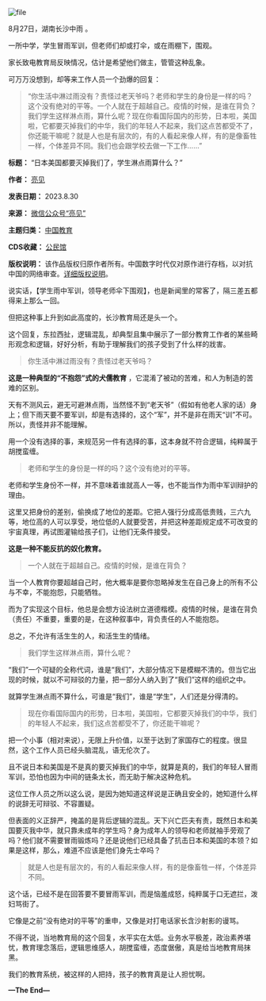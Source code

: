 ![file](https://chinadigitaltimes.net/chinese/files/2023/08/image-1693391927654.png)


8月27日，湖南长沙中雨 。


一所中学，学生冒雨军训，但老师们却或打伞，或在雨棚下，围观。


家长致电教育局反映情况，估计是希望他们做主，管管这种乱象。


可万万没想到，却等来工作人员一个劲爆的回复：



> 
> “你生活中淋过雨没有？责怪过老天爷吗？老师和学生的身份是一样的吗？这个没有绝对的平等。一个人就在于超越自己。疫情的时候，是谁在背负？我们学生这样淋点雨，算什么呢？现在你看国际国内的形势，日本啦，美国啦，它都要灭掉我们的中华，我们的年轻人不起来，我们这点苦都受不了，你还能干嘛呢？就是人也是有层次的，有的人看起来像人样，有的是像畜牲一样，个体差异不同。我们也会跟学校去做一下工作……”
> 
> 
> 




**标题：** “日本美国都要灭掉我们了，学生淋点雨算什么？”  

**作者：** [亮见](https://chinadigitaltimes.net/space/亮见)  

**发表日期：** 2023.8.30  

**来源：** [微信公众号“亮见”](https://web.archive.org/web/https://mp.weixin.qq.com/s/K4unEmOgCSW-_6bqk_YRpQ)  

**主题归类：** [中国教育](https://chinadigitaltimes.net/space/中国教育)  

**CDS收藏：** [公民馆](https://chinadigitaltimes.net/space/%E5%85%AC%E6%B0%91%E9%A6%86)  

**版权说明：** 该作品版权归原作者所有。中国数字时代仅对原作进行存档，以对抗中国的网络审查。[详细版权说明](https://chinadigitaltimes.net/chinese/copyright)。


说实话，【学生雨中军训，领导老师伞下围观】，也是新闻里的常客了，隔三差五都得来上那么一回。


但把这种事上升到如此高度的，长沙教育局还是头一个。


这个回复，东拉西扯，逻辑混乱，却典型且集中展示了一部分教育工作者的某些畸形观念和逻辑，好好分析，有助于理解我们的孩子受到了什么样的戕害。



> 
> 你生活中淋过雨没有？责怪过老天爷吗？
> 
> 
> 


**这是一种典型的“不抱怨”式的犬儒教育** ，它混淆了被动的苦难，和人为制造的苦难的区别。


天有不测风云，避无可避淋点雨，当然怪不到“老天爷”（假如有他老人家的话）身上；但下雨天要不要军训，却是有选择的，这个“军”，并不是非在雨天“训”不可。所以，责怪并非不能理解。


用一个没有选择的事，来规范另一件有选择的事，这本身就不符合逻辑，纯粹属于胡搅蛮缠。



> 
> 老师和学生的身份是一样的吗？这个没有绝对的平等。
> 
> 
> 


老师和学生身份不一样，并不意味着谁就高人一等，也不能当作为雨中军训辩护的理由。


这里又把身份的差别，偷换成了地位的差距。它把人强行分成高低贵贱，三六九等，地位高的人可以享受，地位低的人就要受苦，并把这种差距规定成不可改变的宇宙真理，再试图灌输给孩子们，让他们无条件接受。


**这是一种不能反抗的奴化教育。** 



> 
> 一个人就在于超越自己。疫情的时候，是谁在背负？
> 
> 
> 


当一个人教育你要超越自己时，他大概率是要你忽略掉发生在自己身上的所有不公与不幸，不能抱怨，只能牺牲。


而为了实现这个目标，他总是会想方设法树立道德楷模。疫情的时候，是谁在背负（责任）不重要，重要的是，在这种叙事中，背负责任的人不能抱怨。


总之，不允许有活生生的人，和活生生的情绪。



> 
> 我们学生这样淋点雨，算什么呢？
> 
> 
> 


“我们”一个可疑的全称代词，谁是“我们”，大部分情况下是模糊不清的。但当它出现的时候，就以不可辩驳的力量，把一部分人纳入到了“我们”这样的组织之中。


就算学生淋点雨不算什么，可谁是“我们”，谁是“学生”，人们还是分得清的。



> 
> 现在你看国际国内的形势，日本啦，美国啦，它都要灭掉我们的中华，我们的年轻人不起来，我们这点苦都受不了，你还能干嘛呢？
> 
> 
> 


把一个小事（相对来说），无限上升价值，以至于达到了家国存亡的程度。很显然，这个工作人员已经头脑混乱，语无伦次了。


且不说日本和美国是不是真的要灭掉我们的中华，就算是真的，我们的年轻人冒雨军训，恐怕也因为中间的链条太长，而无助于解决这种危机。


这位工作人员之所以这么说，是因为她知道这样说是正确且安全的，她知道什么样的说辞无可辩驳、不容置疑。


但表面的义正辞严，掩盖的是背后逻辑的混乱。天下兴亡匹夫有责，既然日本和美国要灭我中华，就只靠未成年的学生吗？身为成年人的领导和老师就袖手旁观了吗？他们就不需要冒雨锻炼吗？还是说他们已经具备了抗击日本和美国的本领？如果是这样，那么，难道不应该是他们身先士卒吗？



> 
> 就是人也是有层次的，有的人看起来像人样，有的是像畜牲一样，个体差异不同。
> 
> 
> 


这个话，已经不是在回答要不要冒雨军训，而是恼羞成怒，纯粹属于口无遮拦，泼妇骂街了。


它像是之前“没有绝对的平等”的重申，又像是对打电话家长含沙射影的谩骂。


不得不说，当地教育局的这个回复，水平实在太低。业务水平极差，政治素养堪忧，教育理念落后，逻辑思维感人，胡搅蛮缠，态度倨傲，真是给当地教育局抹黑。


我们的教育系统，被这样的人把持，孩子的教育真是让人担忧啊。


**—The End—** 

